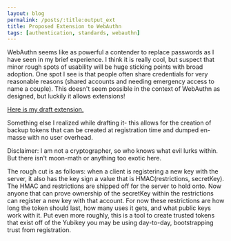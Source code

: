 ```yaml
---
layout: blog
permalink: /posts/:title:output_ext
title: Proposed Extension to WebAuthn
tags: [authentication, standards, webauthn]
---
```


WebAuthn seems like as powerful a contender to replace passwords as I have seen in my brief experience. I think it is really cool, but suspect that minor rough spots of usability will be huge sticking points with broad adoption. One spot I see is that people often share credentials for very reasonable reasons (shared accounts and needing emergency access to name a couple). This doesn't seem possible in the context of WebAuthn as designed, but luckily it allows extensions!

[Here is my draft extension.](https://github.com/bvandersloot/webauthn-delegation/blob/master/delegation.md)

Something else I realized while drafting it- this allows for the creation of backup tokens that can be created at registration time and dumped en-masse with no user overhead.

Disclaimer: I am not a cryptographer, so who knows what evil lurks within. But there isn't moon-math or anything too exotic here. 

The rough cut is as follows: when a client is registering a new key with the server, it also has the key sign a value that is HMAC(restrictions, secretKey). The HMAC and restrictions are shipped off for the server to hold onto. Now anyone that can prove ownership of the secretKey within the restrictions can register a new key with that account. For now these restrictions are how long the token should last, how many uses it gets, and what public keys work with it. Put even more roughly, this is a tool to create trusted tokens that exist off of the Yubikey you may be using day-to-day, bootstrapping trust from registration.
